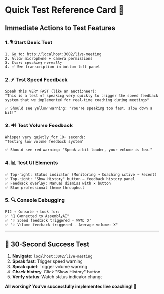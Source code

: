 # Quick Test Reference Card 🚀

## Immediate Actions to Test Features

### 1. 🎙️ Start Basic Test
```
1. Go to: http://localhost:3002/live-meeting
2. Allow microphone + camera permissions
3. Start speaking normally
4. ✅ See transcription in bottom-left panel
```

### 2. ⚡ Test Speed Feedback
```
Speak this VERY FAST (like an auctioneer):
"This is a test of speaking very quickly to trigger the speed feedback system that we implemented for real-time coaching during meetings"

✅ Should see yellow warning: "You're speaking too fast, slow down a bit!"
```

### 3. 🔊 Test Volume Feedback  
```
Whisper very quietly for 10+ seconds:
"Testing low volume feedback system"

✅ Should see red warning: "Speak a bit louder, your volume is low."
```

### 4. 📊 Test UI Elements
```
✅ Top-right: Status indicator (Monitoring → Coaching Active → Recent)
✅ Top-right: "Show History" button → feedback history panel
✅ Feedback overlay: Manual dismiss with ✕ button
✅ Blue professional theme throughout
```

### 5. 🔍 Console Debugging
```
F12 → Console → Look for:
✅ "🎤 Connected to AssemblyAI"
✅ "💡 Speed feedback triggered - WPM: X"
✅ "💡 Volume feedback triggered - Average volume: X"
```

---

## 🎯 30-Second Success Test

1. **Navigate**: `localhost:3002/live-meeting`
2. **Speak fast**: Trigger speed warning
3. **Speak quiet**: Trigger volume warning  
4. **Check history**: Click "Show History" button
5. **Verify status**: Watch status indicator change

**All working? You've successfully implemented live coaching! 🎉** 